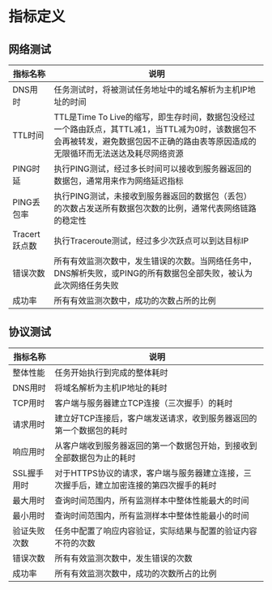 # 指标定义

## 网络测试

|    指标名称    |                                                                                说明                                                                                 |
| ------------- | ------------------------------------------------------------------------------------------------------------------------------------------------------------------ |
| DNS用时       | 任务测试时，将被测试任务地址中的域名解析为主机IP地址的时间                                                                                                               |
| TTL时间       | TTL是Time To Live的缩写，即生存时间，数据包没经过一个路由跃点，其TTL减1，当TTL减为0时，该数据包不会再被转发，避免数据包因不正确的路由表等原因造成的无限循环而无法送达及耗尽网络资源 |
| PING时延      | 执行PING测试，经过多长时间可以接收到服务器返回的数据包，通常用来作为网络延迟指标                                                                                            |
| PING丢包率    | 执行PING测试，未接收到服务器返回的数据包（丢包）的次数占发送所有数据包次数的比例，通常代表网络链路的稳定性                                                                    |
| Tracert跃点数 | 执行Traceroute测试，经过多少次跃点可以到达目标IP                                                                                                                       |
| 错误次数       | 所有有效监测次数中，发生错误的次数。当网络任务中，DNS解析失败，或PING的所有数据包全部失败，被认为此次网络任务失败                                                              |
| 成功率        | 所有有效监测次数中，成功的次数占所的比例                                                                                                                                |

## 协议测试
|   指标名称   |                                      说明                                       |
| ----------- | ------------------------------------------------------------------------------ |
| 整体性能     | 任务开始执行到完成的整体耗时                                                      |
| DNS用时      | 将域名解析为主机IP地址的耗时                                                      |
| TCP用时      | 客户端与服务器建立TCP连接（三次握手）的耗时                                         |
| 请求用时     | 建立好TCP连接后，客户端发送请求，收到服务器返回的第一个数据包的耗时                   |
| 响应用时     | 从客户端收到服务器返回的第一个数据包开始，到接收到全部数据包为止的耗时                 |
| SSL握手用时  | 对于HTTPS协议的请求，客户端与服务器建立连接，三次握手后，建立加密连接的第四次握手的耗时 |
| 最大用时     | 查询时间范围内，所有监测样本中整体性能最大的时间                                     |
| 最小用时     | 查询时间范围内，所有监测样本中整体性能最小的时间                                     |
| 验证失败次数 | 任务中配置了响应内容验证，实际结果与配置的验证内容不符的次数                          |
| 错误次数     | 所有有效监测次数中，发生错误的次数                                                 |
| 成功率       | 所有有效监测次数中，成功的次数所占的比例                                            |